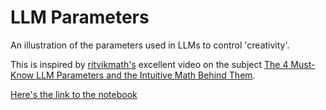 # LLM Parameters

An illustration of the parameters used in LLMs to control 'creativity'.


This is inspired by [ritvikmath's](https://www.youtube.com/@ritvikmath)  excellent video on the subject
[The 4 Must-Know LLM Parameters and the Intuitive Math Behind Them](https://www.youtube.com/watch?v=33kb37NYOTc).



[Here's the link to the notebook](https://raduw.github.io/llm-parameters/)
